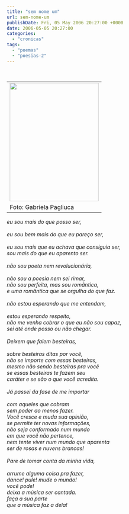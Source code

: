 ```yaml
---
title: "sem nome um"
url: sem-nome-um
publishDate: Fri, 05 May 2006 20:27:00 +0000
date: 2006-05-05 20:27:00
categories: 
  - "cronicas"
tags: 
  - "poemas"
  - "poesias-2"
---
```

<div><br></div><table cellpadding="0" cellspacing="0"><tbody><tr><td><a href="http://4.bp.blogspot.com/_BzqI_RDZ6O4/TO4nV2ECCZI/AAAAAAAACTE/Pi5W7JRiNmU/s1600/DSC04466.JPG" imageanchor="1"><img border="0" height="320" src="http://4.bp.blogspot.com/_BzqI_RDZ6O4/TO4nV2ECCZI/AAAAAAAACTE/Pi5W7JRiNmU/s320/DSC04466.JPG" width="240"></a></td></tr><tr><td>Foto: Gabriela Pagliuca</td></tr></tbody></table><div><span><em><span>eu sou mais do que posso ser,</span></em></span></div><br><div></div><div><span><em><span>eu sou bem mais do que eu pareço ser,</span></em></span></div><span></span><br><div><span><em><span>eu sou mais que eu achava que consiguia ser,</span></em></span></div><span><span><div><em><span>sou mais do que eu aparento ser.</span></em></div></span></span><br><div></div><div><span><em><span>não sou poeta nem revolucionária,</span></em></span></div><span></span><br><div><span><em><span>não sou a poesia nem sei rimar,</span></em></span></div><span><span><div><em><span>não sou perfeita, mas sou romântica,</span></em></div><em><div><span><em><span>e uma romântica que se orgulha do que faz.</span></em></span></div></em></span></span><br><div></div><div><span><em><span>não estou esperando que me entendam,</span></em></span></div><span></span><br><div><span><em><span>estou esperando respeito,</span></em></span></div><span><span><div><em><span>não me venha cobrar o que eu não sou capaz,</span></em></div><em><div><span><em><span>sei até onde posso ou não chegar.</span></em></span></div></em></span></span><br><div></div><div><span><em><span>Deixem que falem besteiras,</span></em></span></div><span></span><br><div><span><em><span>sobre besteiras ditas por você,</span></em></span></div><span><span><div><em><span>não se importe com essas besteiras,</span></em></div><em><div><span><em><span>mesmo não sendo besteiras pra você</span></em></span></div></em> <em><div><span><em><span>se essas besteiras te fazem seu</span></em><span> </span></span></div></em> <em><div><span><em><span>caráter e se são o que você acredita.</span></em></span></div></em></span></span><br><div></div><div><span><em><span>Já passei da fase de me importar</span></em></span><span><span><span> </span></span></span></div><span></span><br><div><span><em><span>com aqueles que cobram</span></em></span></div><span><span><div><em><span>sem poder ao menos fazer.</span></em></div><em><div><span><em><span>Você cresce e muda sua opinião,</span></em></span></div></em> <em><div><span><em><span>se permite ter novas informações,</span></em></span></div></em> <em><div><span><em><span>não seja conformado num mundo</span></em><span> </span></span></div></em> <em><div><span><em><span>em que você não pertence,</span></em></span></div></em> <em><div><span><em><span>nem tente viver num mundo que aparenta</span></em><span> </span></span></div></em> <em><div><span><em><span>ser de rosas e nuvens brancas!</span></em></span></div></em></span></span><br><div></div><div><span><em><span>Pare de tomar conta da minha vida,</span></em></span></div><span></span><br><div><span><em><span>arrume alguma coisa pra fazer,</span></em></span></div><span><span><div><em><span>dance! pule! mude o mundo!</span></em></div><em><div><span><em><span>você pode!</span></em></span></div></em> <em><div><span><em><span>deixa a música ser cantada.</span></em></span></div></em> <em><div><span><em><span>faça a sua parte</span></em><span> </span></span></div></em> <em><div><span><em><span>que a música faz a dela!</span></em></span></div></em></span></span><br><div><br></div>

